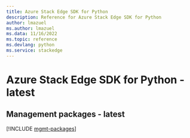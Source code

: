```yaml
---
title: Azure Stack Edge SDK for Python
description: Reference for Azure Stack Edge SDK for Python
author: lmazuel
ms.author: lmazuel
ms.data: 11/16/2022
ms.topic: reference
ms.devlang: python
ms.service: stackedge
---
```

# Azure Stack Edge SDK for Python - latest

## Management packages - latest
[!INCLUDE [mgmt-packages](stack-edge-mgmt-index.md)]